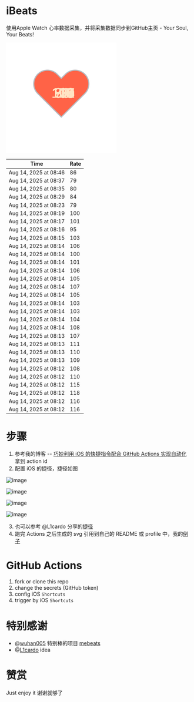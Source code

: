 # iBeats
使用Apple Watch 心率数据采集，并将采集数据同步到GitHub主页 - Your Soul, Your Beats!

![](./files/heart.svg)

<!--START_SECTION:my_heart_rate-->
| Time | Rate | 
 | ---- | ---- | 
| Aug 14, 2025 at 08:46 | 86 |
| Aug 14, 2025 at 08:37 | 79 |
| Aug 14, 2025 at 08:35 | 80 |
| Aug 14, 2025 at 08:29 | 84 |
| Aug 14, 2025 at 08:23 | 79 |
| Aug 14, 2025 at 08:19 | 100 |
| Aug 14, 2025 at 08:17 | 101 |
| Aug 14, 2025 at 08:16 | 95 |
| Aug 14, 2025 at 08:15 | 103 |
| Aug 14, 2025 at 08:14 | 106 |
| Aug 14, 2025 at 08:14 | 100 |
| Aug 14, 2025 at 08:14 | 101 |
| Aug 14, 2025 at 08:14 | 106 |
| Aug 14, 2025 at 08:14 | 105 |
| Aug 14, 2025 at 08:14 | 107 |
| Aug 14, 2025 at 08:14 | 105 |
| Aug 14, 2025 at 08:14 | 103 |
| Aug 14, 2025 at 08:14 | 103 |
| Aug 14, 2025 at 08:14 | 104 |
| Aug 14, 2025 at 08:14 | 108 |
| Aug 14, 2025 at 08:13 | 107 |
| Aug 14, 2025 at 08:13 | 111 |
| Aug 14, 2025 at 08:13 | 110 |
| Aug 14, 2025 at 08:13 | 109 |
| Aug 14, 2025 at 08:12 | 108 |
| Aug 14, 2025 at 08:12 | 110 |
| Aug 14, 2025 at 08:12 | 115 |
| Aug 14, 2025 at 08:12 | 118 |
| Aug 14, 2025 at 08:12 | 116 |
| Aug 14, 2025 at 08:12 | 116 |

<!--END_SECTION:my_heart_rate-->

# 步骤
1. 参考我的博客 -- [巧妙利用 iOS 的快捷指令配合 GitHub Actions 实现自动化](https://github.com/yihong0618/gitblog/issues/198) 拿到 action id
2. 配置 iOS 的捷径，捷径如图

![image](https://user-images.githubusercontent.com/15976103/122154218-0db0b480-ce97-11eb-93bb-5aec07c558dc.png)

![image](https://user-images.githubusercontent.com/15976103/122154236-186b4980-ce97-11eb-8e4b-70551a0391ae.png)

![image](https://user-images.githubusercontent.com/15976103/122154268-2d47dd00-ce97-11eb-902e-3acf292265a9.png)

![image](https://user-images.githubusercontent.com/15976103/122174055-fa144680-ceb4-11eb-9be2-3eb83cd516f7.png)

3. 也可以参考 @L1cardo 分享的[捷径](https://www.icloud.com/shortcuts/6ab6047b459c41ad822ad6b94b1c03d4)
4. 跑完 Actions 之后生成的 svg 引用到自己的 README 或 profile 中，我的[例子](https://github.com/yihong0618) 

# GitHub Actions

1. fork or clone this repo
2. change the secrets (GitHub token)
3. config iOS `Shortcuts` 
4. trigger by iOS `Shortcuts`

# 特别感谢
- @[wuhan005](https://github.com/wuhan005) 特别棒的项目 [mebeats](https://github.com/wuhan005/mebeats)
- @[L1cardo](https://github.com/L1cardo) idea

# 赞赏
Just enjoy it
谢谢就够了
